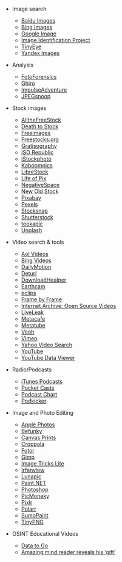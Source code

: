 - Image search
	-   [Baidu Images](https://image.baidu.com/)
	-   [Bing Images](https://www.bing.com/images)
	-   [Google Image](https://images.google.com/)
	-   [Image Identification Project](https://www.imageidentify.com/)
	-   [TinyEye](https://tineye.com/)
	-   [Yandex Images](https://www.yandex.com/images)

- Analysis
	-   [FotoForensics](https://www.fotoforensics.com/)
	-   [Ghiro](https://www.getghiro.org/)
	-   [ImpulseAdventure](https://www.impulseadventure.com/photo/jpeg-snoop.html)
	-   [JPEGsnoop](https://github.com/ImpulseAdventure/JPEGsnoop)

- Stock images
	-   [AlltheFreeStock](https://allthefreestock.com/)
	-   [Death to Stock](https://deathtothestockphoto.com/)
	-   [Freeimages](https://www.freeimages.com/)
	-   [Freestocks.org](https://freestocks.org/)
	-   [Gratisography](https://www.gratisography.com/)
	-   [ISO Republic](https://isorepublic.com/)
	-   [iStockphoto](https://www.istockphoto.com/)
	-   [Kaboompics](https://kaboompics.com/)
	-   [LibreStock](https://librestock.com/)
	-   [Life of Pix](https://www.lifeofpix.com/)
	-   [NegativeSpace](https://negativespace.co/)
	-   [New Old Stock](https://nos.twnsnd.co/)
	-   [Pixabay](https://pixabay.com/)
	-   [Pexels](https://www.pexels.com/)
	-   [Stocksnap](https://stocksnap.io/)
	-   [Shutterstock](https://www.shutterstock.com/)
	-   [tookapic](https://stock.tookapic.com/)
	-   [Unplash](https://unsplash.com/)

- Video search & tools
	-   [Aol Videos](https://on.aol.com/)
	-   [Bing Videos](https://www.bing.com/?scope=video)
	-   [DailyMotion](https://www.dailymotion.com/)
	-   [Deturl](https://deturl.com/)
	-   [DownloadHealper](https://www.downloadhelper.net/)
	-   [Earthcam](https://www.earthcam.com/)
	-   [eclips](https://eclips.io/)
	-   [Frame by Frame](https://chrome.google.com/webstore/detail/frame-by-frame-for-youtub/elkadbdicdciddfkdpmaolomehalghio?hl=en-GB)
	-   [Internet Archive: Open Source Videos](https://archive.org/details/opensource_movies)
	-   [LiveLeak](https://www.liveleak.com/)
	-   [Metacafe](https://www.metacafe.com/)
	-   [Metatube](https://www.metatube.com/)
	-   [Veoh](https://www.veoh.com/)
	-   [Vimeo](https://vimeo.com/)
	-   [Yahoo Video Search](https://video.search.yahoo.com/)
	-   [YouTube](https://www.youtube.com/)
	-   [YouTube Data Viewer](https://www.amnestyusa.org/citizenevidence)

- Radio/Podcasts
	-   [iTunes Podcasts](https://www.apple.com/itunes/podcasts)
	-   [Pocket Casts](https://www.shiftyjelly.com/pocketcasts)
	-   [Podcast Chart](https://www.podcastchart.com/)
	-   [Podkicker](https://play.google.com/store/apps/details?id=ait.podka&hl=en)

- Image and Photo Editing
	-   [Apple Photos](https://www.apple.com/osx/photos)
	-   [Befunky](https://www.befunky.com/)
	-   [Canvas Prints](https://www.thecanvasprints.co.uk/photoeditor)
	-   [Croppola](https://croppola.com/)
	-   [Fotor](https://www.fotor.com/)
	-   [Gimp](https://www.gimp.org/)
	-   [Image Tricks Lite](https://itunes.apple.com/us/app/image-tricks-lite/id403735824?mt=12)
	-   [Irfanview](https://www.irfanview.com/)
	-   [Lunapic](https://www124.lunapic.com/editor)
	-   [Paint.NET](https://www.getpaint.net/index.html)
	-   [Photoshop](https://www.photoshop.com/)
	-   [PicMoneky](https://www.picmonkey.com/)
	-   [Pixlr](https://pixlr.com/)
	-   [Polarr](https://www.polarr.co/)
	-   [SumoPaint](https://www.sumopaint.com/)
	-   [TinyPNG](https://tinypng.com/)

- OSINT Educational Videos
	-   [Data to Go](https://www.youtube.com/watch?v=_YRs28yBYuI)
	-   [Amazing mind reader reveals his ‘gift’](https://www.youtube.com/watch?v=F7pYHN9iC9I)